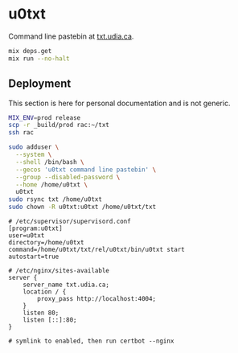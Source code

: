 # u0txt

Command line pastebin at [txt.udia.ca](https://txt.udia.ca).

```bash
mix deps.get
mix run --no-halt
```

## Deployment

This section is here for personal documentation and is not generic.

```bash
MIX_ENV=prod release
scp -r _build/prod rac:~/txt
ssh rac

sudo adduser \
  --system \
  --shell /bin/bash \
  --gecos 'u0txt command line pastebin' \
  --group --disabled-password \
  --home /home/u0txt \
  u0txt
sudo rsync txt /home/u0txt
sudo chown -R u0txt:u0txt /home/u0txt/txt
```

```text
# /etc/supervisor/supervisord.conf
[program:u0txt]
user=u0txt
directory=/home/u0txt
command=/home/u0txt/txt/rel/u0txt/bin/u0txt start
autostart=true
```

```text
# /etc/nginx/sites-available
server {
    server_name txt.udia.ca;
    location / {
        proxy_pass http://localhost:4004;
    }
    listen 80;
    listen [::]:80;
}

# symlink to enabled, then run certbot --nginx 
```
